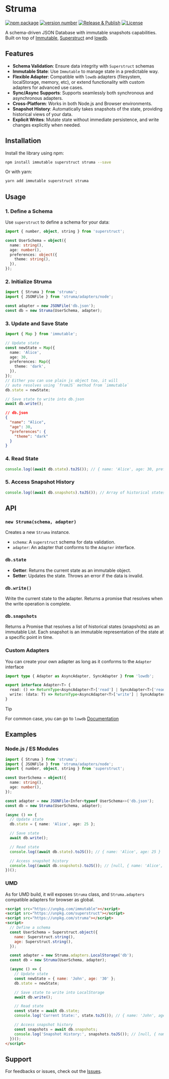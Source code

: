 # Struma

[![npm package](https://img.shields.io/badge/npm-struma-brightgreen)](https://www.npmjs.com/package/struma)
[![version number](https://img.shields.io/npm/v/struma?color=green&label=version)](https://github.com/eriestrisnadi/struma/releases)
[![Release & Publish](https://github.com/eriestrisnadi/struma/actions/workflows/release.yml/badge.svg)](https://github.com/eriestrisnadi/struma/actions/workflows/release.yml)
[![License](https://img.shields.io/github/license/eriestrisnadi/struma)](https://github.com/eriestrisnadi/struma/blob/main/LICENSE)

A schema-driven JSON Database with immutable snapshots capabilities. Built on top of [Immutable](https://github.com/facebook/immutable-js), [Superstruct](https://github.com/ianstormtaylor/superstruct) and [lowdb](https://github.com/typicode/lowdb).

## Features

- **Schema Validation**: Ensure data integrity with `Superstruct` schemas
- **Immutable State**: Use `Immutable` to manage state in a predictable way.
- **Flexible Adapter**: Compatible with `lowdb` adapters (filesystem, localStorage, memory, etc), or extend functionality with custom adapters for advanced use cases.
- **Sync/Async Supports**: Supports seamlessly both synchronous and asynchronous adapters.
- **Cross-Platform**: Works in both Node.js and Browser environments.
- **Snapshot History**: Automatically takes snapshots of the state, providing historical views of your data.
- **Explicit Writes**: Mutate state without immediate persistence, and write changes explicitly when needed.

## Installation

Install the library using npm:

```sh
npm install immutable superstruct struma --save
```

Or with yarn:

```sh
yarn add immutable superstruct struma
```

## Usage

### 1. Define a Schema

Use `superstruct` to define a schema for your data:

```ts
import { number, object, string } from 'superstruct';

const UserSchema = object({
  name: string(),
  age: number(),
  preferences: object({
    theme: string(),
  }),
});
```

### 2. Initialize Struma

```ts
import { Struma } from 'struma';
import { JSONFile } from 'struma/adapters/node';

const adapter = new JSONFile('db.json');
const db = new Struma(UserSchema, adapter);
```

### 3. Update and Save State

```ts
import { Map } from 'immutable';

// Update state
const newState = Map({
  name: 'Alice',
  age: 30,
  preferences: Map({
    theme: 'dark',
  }),
});
// Either you can use plain js object too, it will
// auto resolves using `fromJS` method from `immutable`
db.state = newState;

// Save state to write into db.json
await db.write();
```

```json
// db.json
{
  "name": "Alice",
  "age": 30,
  "preferences": {
    "theme": "dark"
  }
}
```

### 4. Read State

```ts
console.log((await db.state).toJS()); // { name: 'Alice', age: 30, preferences: { theme: 'dark'} }
```

### 5. Access Snapshot History

```ts
console.log((await db.snapshots).toJS()); // Array of historical states
```

## API

### `new Struma(schema, adapter)`

Creates a new `Struma` instance.

- `schema`: A `superstruct` schema for data validation.
- `adapter`: An adapter that conforms to the `Adapter` interface.

### `db.state`

- **Getter**: Returns the current state as an immutable object.
- **Setter**: Updates the state. Throws an error if the data is invalid.

### `db.write()`

Write the current state to the adapter. Returns a promise that resolves when the write operation is complete.

### `db.snapshots`

Returns a Promise that resolves a list of historical states (snapshots) as an immutable List. Each snapshot is an immutable representation of the state at a specific point in time.

### Custom Adapters

You can create your own adapter as long as it conforms to the `Adapter` interface

```ts
import type { Adapter as AsyncAdapter, SyncAdapter } from 'lowdb';

export interface Adapter<T> {
  read: () => ReturnType<AsyncAdapter<T>['read'] | SyncAdapter<T>['read']>;
  write: (data: T) => ReturnType<AsyncAdapter<T>['write'] | SyncAdapter<T>['write']>;
}
```

> [!TIP]
> For common case, you can go to `lowdb` [Documentation](https://github.com/typicode/lowdb/blob/main/README.md#third-party-adapters)

## Examples

### Node.js / ES Modules

```ts
import { Struma } from 'struma';
import { JSONFile } from 'struma/adapters/node';
import { number, object, string } from 'superstruct';

const UserSchema = object({
  name: string(),
  age: number(),
});

const adapter = new JSONFile<Infer<typeof UserSchema>>('db.json');
const db = new Struma(UserSchema, adapter);

(async () => {
  // Update state
  db.state = { name: 'Alice', age: 25 };

  // Save state
  await db.write();

  // Read state
  console.log((await db.state).toJS()); // { name: 'Alice', age: 25 }

  // Access snapshot history
  console.log((await db.snapshots).toJS()); // [null, { name: 'Alice', age: 25 }]
})();
```

### UMD

As for UMD build, it will exposes `Struma` class,
and `Struma.adapters` compatible adapters for browser as global.

```html
<script src="https://unpkg.com/immutable"></script>
<script src="https://unpkg.com/superstruct"></script>
<script src="https://unpkg.com/struma"></script>
<script>
  // Define a schema
  const UserSchema = Superstruct.object({
    name: Superstruct.string(),
    age: Superstruct.string(),
  });

  const adapter = new Struma.adapters.LocalStorage('db');
  const db = new Struma(UserSchema, adapter);

  (async () => {
    // Update state
    const newState = { name: 'John', age: '30' };
    db.state = newState;

    // Save state to write into LocalStorage
    await db.write();

    // Read state
    const state = await db.state;
    console.log('Current State:', state.toJS()); // { name: 'John', age: '30' }

    // Access snapshot history
    const snapshots = await db.snapshots;
    console.log('Snapshot History:', snapshots.toJS()); // [null, { name: 'John', age: '30' }]
  })();
</script>
```

## Support

For feedbacks or issues, check out the [Issues](https://github.com/eriestrisnadi/struma/issues).
